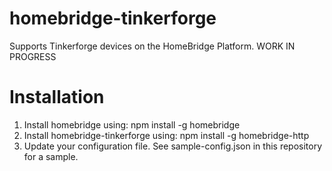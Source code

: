 # homebridge-tinkerforge

Supports Tinkerforge devices on the HomeBridge Platform.
WORK IN PROGRESS

# Installation

1. Install homebridge using: npm install -g homebridge
2. Install homebridge-tinkerforge using: npm install -g homebridge-http
3. Update your configuration file. See sample-config.json in this repository for a sample. 
